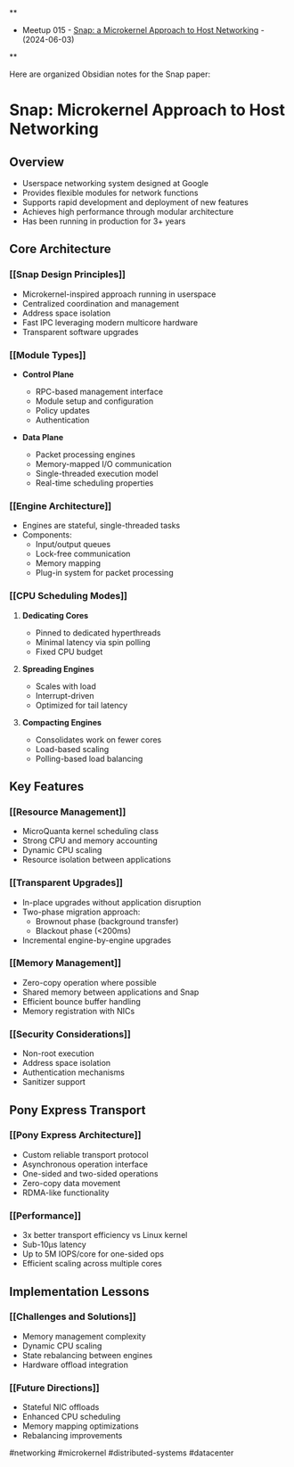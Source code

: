 **

- Meetup 015 - [Snap: a Microkernel Approach to Host Networking](https://research.google/pubs/pub48630/) - (2024-06-03)
    

**


Here are organized Obsidian notes for the Snap paper:

# Snap: Microkernel Approach to Host Networking

## Overview
- Userspace networking system designed at Google
- Provides flexible modules for network functions
- Supports rapid development and deployment of new features
- Achieves high performance through modular architecture
- Has been running in production for 3+ years

## Core Architecture

### [[Snap Design Principles]]
- Microkernel-inspired approach running in userspace
- Centralized coordination and management
- Address space isolation 
- Fast IPC leveraging modern multicore hardware
- Transparent software upgrades

### [[Module Types]]
- **Control Plane**
  - RPC-based management interface
  - Module setup and configuration
  - Policy updates
  - Authentication

- **Data Plane**
  - Packet processing engines
  - Memory-mapped I/O communication
  - Single-threaded execution model
  - Real-time scheduling properties

### [[Engine Architecture]]
- Engines are stateful, single-threaded tasks
- Components:
  - Input/output queues
  - Lock-free communication
  - Memory mapping
  - Plug-in system for packet processing

### [[CPU Scheduling Modes]]
1. **Dedicating Cores**
   - Pinned to dedicated hyperthreads
   - Minimal latency via spin polling
   - Fixed CPU budget
   
2. **Spreading Engines**
   - Scales with load
   - Interrupt-driven
   - Optimized for tail latency
   
3. **Compacting Engines**
   - Consolidates work on fewer cores
   - Load-based scaling
   - Polling-based load balancing

## Key Features

### [[Resource Management]]
- MicroQuanta kernel scheduling class
- Strong CPU and memory accounting
- Dynamic CPU scaling
- Resource isolation between applications

### [[Transparent Upgrades]]
- In-place upgrades without application disruption
- Two-phase migration approach:
  - Brownout phase (background transfer)
  - Blackout phase (<200ms)
- Incremental engine-by-engine upgrades

### [[Memory Management]]
- Zero-copy operation where possible
- Shared memory between applications and Snap
- Efficient bounce buffer handling
- Memory registration with NICs

### [[Security Considerations]]
- Non-root execution
- Address space isolation
- Authentication mechanisms
- Sanitizer support

## Pony Express Transport

### [[Pony Express Architecture]]
- Custom reliable transport protocol
- Asynchronous operation interface
- One-sided and two-sided operations
- Zero-copy data movement
- RDMA-like functionality

### [[Performance]]
- 3x better transport efficiency vs Linux kernel
- Sub-10μs latency
- Up to 5M IOPS/core for one-sided ops
- Efficient scaling across multiple cores

## Implementation Lessons

### [[Challenges and Solutions]]
- Memory management complexity
- Dynamic CPU scaling
- State rebalancing between engines
- Hardware offload integration 

### [[Future Directions]]
- Stateful NIC offloads
- Enhanced CPU scheduling
- Memory mapping optimizations
- Rebalancing improvements

#networking #microkernel #distributed-systems #datacenter